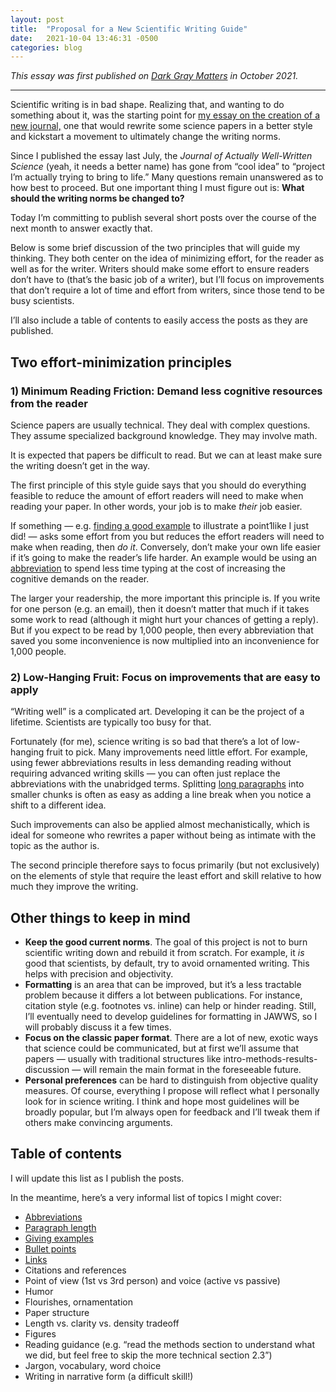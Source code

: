 ```yaml
---
layout: post
title:  "Proposal for a New Scientific Writing Guide"
date:   2021-10-04 13:46:31 -0500
categories: blog
---
```


_This essay was first published on [Dark Gray Matters](https://etiennefd.com/dgm/proposal-for-a-new-scientific-writing-guide/) in October 2021._

---

Scientific writing is in bad shape. Realizing that, and wanting to do something about it, was the starting point for [my essay on the creation of a new journal,](https://etiennefd.com/dgm/the-journal-of-actually-well-written-science/) one that would rewrite some science papers in a better style and kickstart a movement to ultimately change the writing norms.

Since I published the essay last July, the _Journal of Actually Well-Written Science_ (yeah, it needs a better name) has gone from “cool idea” to “project I’m actually trying to bring to life.” Many questions remain unanswered as to how best to proceed. But one important thing I must figure out is: **What should the writing norms be changed to?**

Today I’m committing to publish several short posts over the course of the next month to answer exactly that.

Below is some brief discussion of the two principles that will guide my thinking. They both center on the idea of minimizing effort, for the reader as well as for the writer. Writers should make some effort to ensure readers don’t have to (that’s the basic job of a writer), but I’ll focus on improvements that don’t require a lot of time and effort from writers, since those tend to be busy scientists.

I’ll also include a table of contents to easily access the posts as they are published.

## Two effort-minimization principles

### 1) Minimum Reading Friction: Demand less cognitive resources from the reader

Science papers are usually technical. They deal with complex questions. They assume specialized background knowledge. They may involve math.

It is expected that papers be difficult to read. But we can at least make sure the writing doesn’t get in the way.

The first principle of this style guide says that you should do everything feasible to reduce the amount of effort readers will need to make when reading your paper. In other words, your job is to make _their_ job easier.

If something — e.g. [finding a good example](https://etiennefd.com/dgm/science-style-guide-giving-examples/) to illustrate a point1like I just did! — asks some effort from you but reduces the effort readers will need to make when reading, then _do it_. Conversely, don’t make your own life easier if it’s going to make the reader’s life harder. An example would be using an [abbreviation](https://etiennefd.com/dgm/science-style-guide-abbreviations/) to spend less time typing at the cost of increasing the cognitive demands on the reader.

The larger your readership, the more important this principle is. If you write for one person (e.g. an email), then it doesn’t matter that much if it takes some work to read (although it might hurt your chances of getting a reply). But if you expect to be read by 1,000 people, then every abbreviation that saved you some inconvenience is now multiplied into an inconvenience for 1,000 people.

### 2) Low-Hanging Fruit: Focus on improvements that are easy to apply

“Writing well” is a complicated art. Developing it can be the project of a lifetime. Scientists are typically too busy for that.

Fortunately (for me), science writing is so bad that there’s a lot of low-hanging fruit to pick. Many improvements need little effort. For example, using fewer abbreviations results in less demanding reading without requiring advanced writing skills — you can often just replace the abbreviations with the unabridged terms. Splitting [long paragraphs](https://etiennefd.com/dgm/science-style-guide-paragraph-length/) into smaller chunks is often as easy as adding a line break when you notice a shift to a different idea.

Such improvements can also be applied almost mechanistically, which is ideal for someone who rewrites a paper without being as intimate with the topic as the author is.

The second principle therefore says to focus primarily (but not exclusively) on the elements of style that require the least effort and skill relative to how much they improve the writing.

## Other things to keep in mind

-   **Keep the good current norms**. The goal of this project is not to burn scientific writing down and rebuild it from scratch. For example, it _is_ good that scientists, by default, try to avoid ornamented writing. This helps with precision and objectivity.
-   **Formatting** is an area that can be improved, but it’s a less tractable problem because it differs a lot between publications. For instance, citation style (e.g. footnotes vs. inline) can help or hinder reading. Still, I’ll eventually need to develop guidelines for formatting in JAWWS, so I will probably discuss it a few times.
-   **Focus on the classic paper format**. There are a lot of new, exotic ways that science could be communicated, but at first we’ll assume that papers — usually with traditional structures like intro-methods-results-discussion — will remain the main format in the foreseeable future.
-   **Personal preferences** can be hard to distinguish from objective quality measures. Of course, everything I propose will reflect what I personally look for in science writing. I think and hope most guidelines will be broadly popular, but I’m always open for feedback and I’ll tweak them if others make convincing arguments.

## Table of contents

I will update this list as I publish the posts.

In the meantime, here’s a very informal list of topics I might cover:

-   [Abbreviations](https://jawws.org/blog/2021/10/05/abbreviations.html)
-   [Paragraph length](https://jawws.org/blog/2021/10/08/paragraph-length.html)
-   [Giving examples](https://jawws.org/blog/2021/10/12/examples.html)
-   [Bullet points](https://jawws.org/blog/2021/10/26/bullet-points.html)
-   [Links](https://jawws.org/blog/2021/11/08/links-guidelines.html)
-   Citations and references
-   Point of view (1st vs 3rd person) and voice (active vs passive)
-   Humor
-   Flourishes, ornamentation
-   Paper structure
-   Length vs. clarity vs. density tradeoff
-   Figures
-   Reading guidance (e.g. “read the methods section to understand what we did, but feel free to skip the more technical section 2.3”)
-   Jargon, vocabulary, word choice
-   Writing in narrative form (a difficult skill!)
